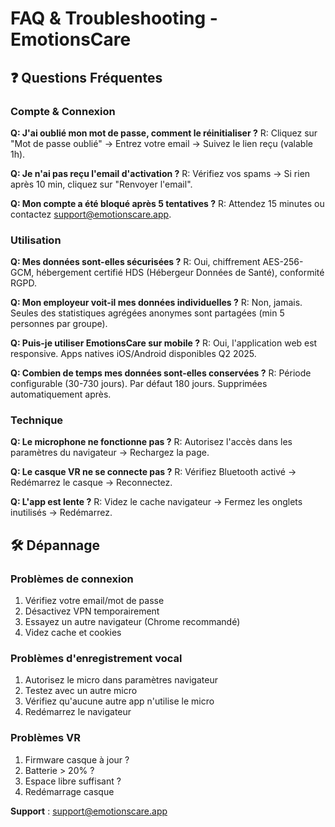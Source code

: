 # FAQ & Troubleshooting - EmotionsCare

## ❓ Questions Fréquentes

### Compte & Connexion

**Q: J'ai oublié mon mot de passe, comment le réinitialiser ?**
R: Cliquez sur "Mot de passe oublié" → Entrez votre email → Suivez le lien reçu (valable 1h).

**Q: Je n'ai pas reçu l'email d'activation ?**
R: Vérifiez vos spams → Si rien après 10 min, cliquez sur "Renvoyer l'email".

**Q: Mon compte a été bloqué après 5 tentatives ?**
R: Attendez 15 minutes ou contactez support@emotionscare.app.

### Utilisation

**Q: Mes données sont-elles sécurisées ?**
R: Oui, chiffrement AES-256-GCM, hébergement certifié HDS (Hébergeur Données de Santé), conformité RGPD.

**Q: Mon employeur voit-il mes données individuelles ?**
R: Non, jamais. Seules des statistiques agrégées anonymes sont partagées (min 5 personnes par groupe).

**Q: Puis-je utiliser EmotionsCare sur mobile ?**
R: Oui, l'application web est responsive. Apps natives iOS/Android disponibles Q2 2025.

**Q: Combien de temps mes données sont-elles conservées ?**
R: Période configurable (30-730 jours). Par défaut 180 jours. Supprimées automatiquement après.

### Technique

**Q: Le microphone ne fonctionne pas ?**
R: Autorisez l'accès dans les paramètres du navigateur → Rechargez la page.

**Q: Le casque VR ne se connecte pas ?**
R: Vérifiez Bluetooth activé → Redémarrez le casque → Reconnectez.

**Q: L'app est lente ?**
R: Videz le cache navigateur → Fermez les onglets inutilisés → Redémarrez.

## 🛠️ Dépannage

### Problèmes de connexion
1. Vérifiez votre email/mot de passe
2. Désactivez VPN temporairement
3. Essayez un autre navigateur (Chrome recommandé)
4. Videz cache et cookies

### Problèmes d'enregistrement vocal
1. Autorisez le micro dans paramètres navigateur
2. Testez avec un autre micro
3. Vérifiez qu'aucune autre app n'utilise le micro
4. Redémarrez le navigateur

### Problèmes VR
1. Firmware casque à jour ?
2. Batterie > 20% ?
3. Espace libre suffisant ?
4. Redémarrage casque

**Support** : support@emotionscare.app
